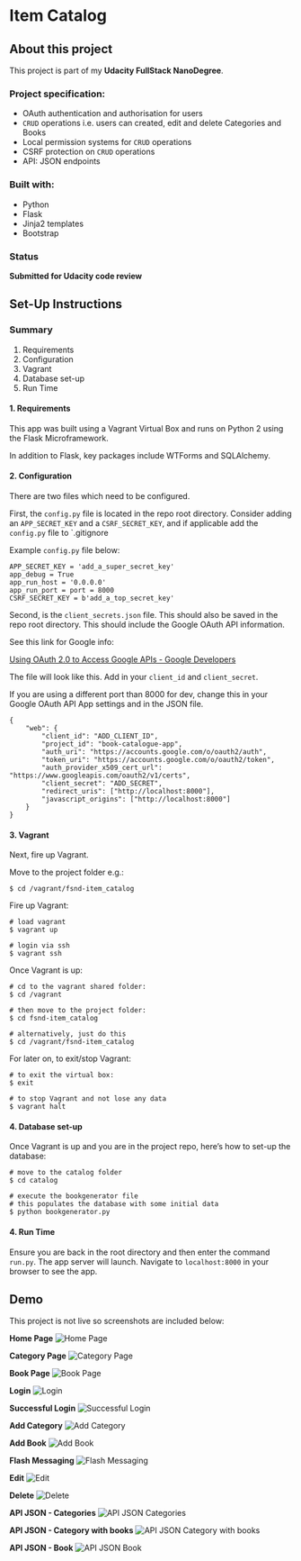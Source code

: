 # Item Catalog

## About this project

This project is part of my **Udacity FullStack NanoDegree**.

### Project specification:

* OAuth authentication and authorisation for users
* `CRUD` operations i.e. users can created, edit and delete Categories and Books
* Local permission systems for `CRUD` operations
* CSRF protection on `CRUD` operations
* API: JSON endpoints 

### Built with:

* Python
* Flask
* Jinja2 templates
* Bootstrap

### Status

**Submitted for Udacity code review**


## Set-Up Instructions

### Summary

1. Requirements 
2. Configuration
3. Vagrant
4. Database set-up
5. Run Time


#### 1. Requirements

This app was built using a Vagrant Virtual Box and runs on Python 2 using the Flask Microframework. 

In addition to Flask, key packages include WTForms and SQLAlchemy.

#### 2. Configuration

There are two files which need to be configured. 

First, the `config.py` file is located in the repo root directory. Consider adding an `APP_SECRET_KEY` and a `CSRF_SECRET_KEY`, and if applicable add the `config.py` file to `.gitignore

Example `config.py` file below:

```
APP_SECRET_KEY = 'add_a_super_secret_key'
app_debug = True
app_run_host = '0.0.0.0'
app_run_port = port = 8000
CSRF_SECRET_KEY = b'add_a_top_secret_key'
```

Second, is the `client_secrets.json` file. This should also be saved in the repo root directory. This should include the Google OAuth API information.

See this link for Google info:

[Using OAuth 2.0 to Access Google APIs - Google Developers](https://developers.google.com/identity/protocols/OAuth2)

The file will look like this. Add in your `client_id` and `client_secret`.

If you are using a different port than 8000 for dev, change this in your Google OAuth API App settings and in the JSON file.

```
{
    "web": {
        "client_id": "ADD_CLIENT_ID",
        "project_id": "book-catalogue-app",
        "auth_uri": "https://accounts.google.com/o/oauth2/auth",
        "token_uri": "https://accounts.google.com/o/oauth2/token",
        "auth_provider_x509_cert_url": "https://www.googleapis.com/oauth2/v1/certs",
        "client_secret": "ADD_SECRET",
        "redirect_uris": ["http://localhost:8000"],
        "javascript_origins": ["http://localhost:8000"]
    }
}
```


#### 3. Vagrant

Next, fire up Vagrant.

Move to the project folder e.g.:
```
$ cd /vagrant/fsnd-item_catalog
```

Fire up Vagrant:
```
# load vagrant
$ vagrant up

# login via ssh
$ vagrant ssh
```

Once Vagrant is up:
```
# cd to the vagrant shared folder:
$ cd /vagrant

# then move to the project folder:
$ cd fsnd-item_catalog

# alternatively, just do this
$ cd /vagrant/fsnd-item_catalog
```

For later on, to exit/stop Vagrant:
```
# to exit the virtual box:
$ exit

# to stop Vagrant and not lose any data
$ vagrant halt
```


#### 4. Database set-up

Once Vagrant is up and you are in the project repo, here’s how to set-up the database:

```
# move to the catalog folder
$ cd catalog

# execute the bookgenerator file
# this populates the database with some initial data
$ python bookgenerator.py
```



#### 4. Run Time

Ensure you are back in the root directory and then enter the command `run.py`. The app server will launch. Navigate to `localhost:8000` in your browser to see the app.


## Demo
This project is not live so screenshots are included below:

**Home Page**
![Home Page](/docs/homepage.png?raw=true "Home Page")

**Category Page**
![Category Page](/docs/categorypage.png?raw=true "Category Page")

**Book Page**
![Book Page](/docs/bookpage.png?raw=true "Book Page")

**Login**
![Login](/docs/login.png?raw=true "Login")

**Successful Login**
![Successful Login](/docs/success_login.png?raw=true "Successful Login")

**Add Category**
![Add Category](/docs/addcategory.png?raw=true "Add Category")

**Add Book**
![Add Book](/docs/addnewbook.png?raw=true "Add Book")

**Flash Messaging**
![Flash Messaging](/docs/flash_message.png?raw=true "Flash Messaging")

**Edit**
![Edit](/docs/editbook.png?raw=true "Edit")

**Delete**
![Delete](/docs/deletebook.png?raw=true "Delete")

**API JSON - Categories**
![API JSON Categories](/docs/json_categories.png?raw=true "API JSON Categories")

**API JSON - Category with books**
![API JSON Category with books](/docs/json_category_books.png?raw=true "API JSON Category with books")

**API JSON - Book**
![API JSON Book](/docs/json_book.png?raw=true "API JSON Book")
